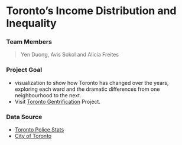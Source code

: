 # Toronto’s Income Distribution and Inequality

### Team Members
>Yen Duong, Avis Sokol and Alicia Freites


### Project Goal
* visualization to show how Toronto has changed over the years, exploring each ward and the dramatic differences from one neighbourhood to the next.
* Visit [Toronto Gentrification](https://toronto_gentrification.herokuapp.com/) Project.

### Data Source
* [Toronto Police Stats](http://data.torontopolice.on.ca)
* [City of Toronto](https://www.toronto.ca/city-government/data-research-maps/open-data)
